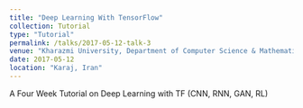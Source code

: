 ```yaml
---
title: "Deep Learning With TensorFlow"
collection: Tutorial
type: "Tutorial"
permalink: /talks/2017-05-12-talk-3
venue: "Kharazmi University, Department of Computer Science & Mathematics	"
date: 2017-05-12
location: "Karaj, Iran"
---
```


A Four Week Tutorial on Deep Learning with TF (CNN, RNN, GAN, RL)
